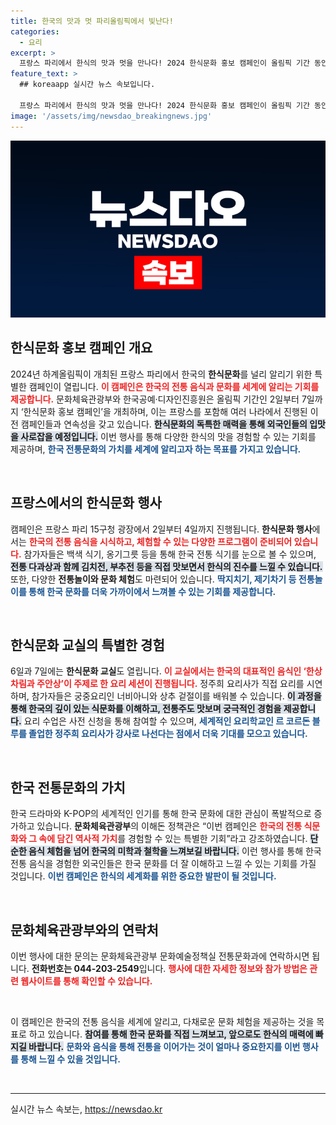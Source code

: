 ```yaml
---
title: 한국의 맛과 멋 파리올림픽에서 빛난다!
categories:
  - 요리
excerpt: >
  프랑스 파리에서 한식의 맛과 멋을 만나다! 2024 한식문화 홍보 캠페인이 올림픽 기간 동안 펼쳐지며 외국인들에게 전통 한식의 매력을 알린다. 다양한 체험과 시식이 준비되어 있어 놓칠 수 없는 기회!
feature_text: >
  ## koreaapp 실시간 뉴스 속보입니다.

  프랑스 파리에서 한식의 맛과 멋을 만나다! 2024 한식문화 홍보 캠페인이 올림픽 기간 동안 펼쳐지며 외국인들에게 전통 한식의 매력을 알린다. 다양한 체험과 시식이 준비되어 있어 놓칠 수 없는 기회!
image: '/assets/img/newsdao_breakingnews.jpg'
---
```


<p><img src="/assets/img/newsdao_breakingnews.jpg" alt="koreaapp 속보" /></p>

<h2 data-ke-size="size26">한식문화 홍보 캠페인 개요</h2>

<p data-ke-size="size16">2024년 하계올림픽이 개최된 프랑스 파리에서 한국의 <b>한식문화</b>를 널리 알리기 위한 특별한 캠페인이 열립니다. <b><span style="color: #ee2323;">이 캠페인은 한국의 전통 음식과 문화를 세계에 알리는 기회를 제공합니다.</span></b> 문화체육관광부와 한국공예·디자인진흥원은 올림픽 기간인 2일부터 7일까지 ‘한식문화 홍보 캠페인’을 개최하며, 이는 프랑스를 포함해 여러 나라에서 진행된 이전 캠페인들과 연속성을 갖고 있습니다. <b><span style="background-color: #21538527;">한식문화의 독특한 매력을 통해 외국인들의 입맛을 사로잡을 예정입니다.</span></b> 이번 행사를 통해 다양한 한식의 맛을 경험할 수 있는 기회를 제공하며, <b><span style="color: #1a5490;">한국 전통문화의 가치를 세계에 알리고자 하는 목표를 가지고 있습니다.</span></b></p>

<p data-ke-size="size16">&nbsp;</p>

<h2 data-ke-size="size26">프랑스에서의 한식문화 행사</h2>

<p data-ke-size="size16">캠페인은 프랑스 파리 15구청 광장에서 2일부터 4일까지 진행됩니다. <b>한식문화 행사</b>에서는 <b><span style="color: #ee2323;">한국의 전통 음식을 시식하고, 체험할 수 있는 다양한 프로그램이 준비되어 있습니다.</span></b> 참가자들은 백색 식기, 옹기그릇 등을 통해 한국 전통 식기를 눈으로 볼 수 있으며, <b><span style="background-color: #21538527;">전통 다과상과 함께 김치전, 부추전 등을 직접 맛보면서 한식의 진수를 느낄 수 있습니다.</span></b> 또한, 다양한 <b>전통놀이와 문화 체험</b>도 마련되어 있습니다. <b><span style="color: #1a5490;">딱지치기, 제기차기 등 전통놀이를 통해 한국 문화를 더욱 가까이에서 느껴볼 수 있는 기회를 제공합니다.</span></b></p>

<p data-ke-size="size16">&nbsp;</p>

<h2 data-ke-size="size26">한식문화 교실의 특별한 경험</h2>

<p data-ke-size="size16">6일과 7일에는 <b>한식문화 교실</b>도 열립니다. <b><span style="color: #ee2323;">이 교실에서는 한국의 대표적인 음식인 ‘한상차림과 주안상’이 주제로 한 요리 세션이 진행됩니다.</span></b> 정주희 요리사가 직접 요리를 시연하며, 참가자들은 궁중요리인 너비아니와 상추 겉절이를 배워볼 수 있습니다. <b><span style="background-color: #21538527;">이 과정을 통해 한국의 깊이 있는 식문화를 이해하고, 전통주도 맛보며 궁극적인 경험을 제공합니다.</span></b> 요리 수업은 사전 신청을 통해 참여할 수 있으며, <b><span style="color: #1a5490;">세계적인 요리학교인 르 코르돈 블루를 졸업한 정주희 요리사가 강사로 나선다는 점에서 더욱 기대를 모으고 있습니다.</span></b></p>

<p data-ke-size="size16">&nbsp;</p>

<h2 data-ke-size="size26">한국 전통문화의 가치</h2>

<p data-ke-size="size16">한국 드라마와 K-POP의 세계적인 인기를 통해 한국 문화에 대한 관심이 폭발적으로 증가하고 있습니다. <b>문화체육관광부</b>의 이해돈 정책관은 “이번 캠페인은 <b><span style="color: #ee2323;">한국의 전통 식문화와 그 속에 담긴 역사적 가치</span></b>를 경험할 수 있는 특별한 기회”라고 강조하였습니다. <b><span style="background-color: #21538527;">단순한 음식 체험을 넘어 한국의 미학과 철학을 느껴보길 바랍니다.</span></b> 이런 행사를 통해 한국 전통 음식을 경험한 외국인들은 한국 문화를 더 잘 이해하고 느낄 수 있는 기회를 가질 것입니다. <b><span style="color: #1a5490;">이번 캠페인은 한식의 세계화를 위한 중요한 발판이 될 것입니다.</span></b></p>

<p data-ke-size="size16">&nbsp;</p>

<h2 data-ke-size="size26">문화체육관광부와의 연락처</h2>

<p data-ke-size="size16">이번 행사에 대한 문의는 문화체육관광부 문화예술정책실 전통문화과에 연락하시면 됩니다. <b>전화번호는 044-203-2549</b>입니다. <b><span style="color: #ee2323;">행사에 대한 자세한 정보와 참가 방법은 관련 웹사이트를 통해 확인할 수 있습니다.</span></b></p>

<p data-ke-size="size16">&nbsp;</p>

<p data-ke-size="size16">이 캠페인은 한국의 전통 음식을 세계에 알리고, 다채로운 문화 체험을 제공하는 것을 목표로 하고 있습니다. <b><span style="background-color: #21538527;">참여를 통해 한국 문화를 직접 느껴보고, 앞으로도 한식의 매력에 빠지길 바랍니다.</span></b> <b><span style="color: #1a5490;">문화와 음식을 통해 전통을 이어가는 것이 얼마나 중요한지를 이번 행사를 통해 느낄 수 있을 것입니다.</span></b></p>

<p data-ke-size="size16">&nbsp;</p>

<hr />

<p data-ke-size="size16"></p>
실시간 뉴스 속보는, <a href="https://newsdao.kr" rel="dofollow">https://newsdao.kr</a>


